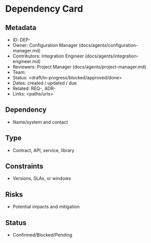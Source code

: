 # Dependency Card

## Metadata

- ID: DEP-<id>
- Owner: Configuration Manager (docs/agents/configuration-manager.md)
- Contributors: Integration Engineer (docs/agents/integration-engineer.md)
- Reviewers: Project Manager (docs/agents/project-manager.md)
- Team: <team>
- Status: <draft/in-progress/blocked/approved/done>
- Dates: created <YYYY-MM-DD> / updated <YYYY-MM-DD> / due <YYYY-MM-DD>
- Related: REQ-<id>, ADR-<id>
- Links: <paths/urls>

## Dependency

- Name/system and contact

## Type

- Contract, API, service, library

## Constraints

- Versions, SLAs, or windows

## Risks

- Potential impacts and mitigation

## Status

- Confirmed/Blocked/Pending
